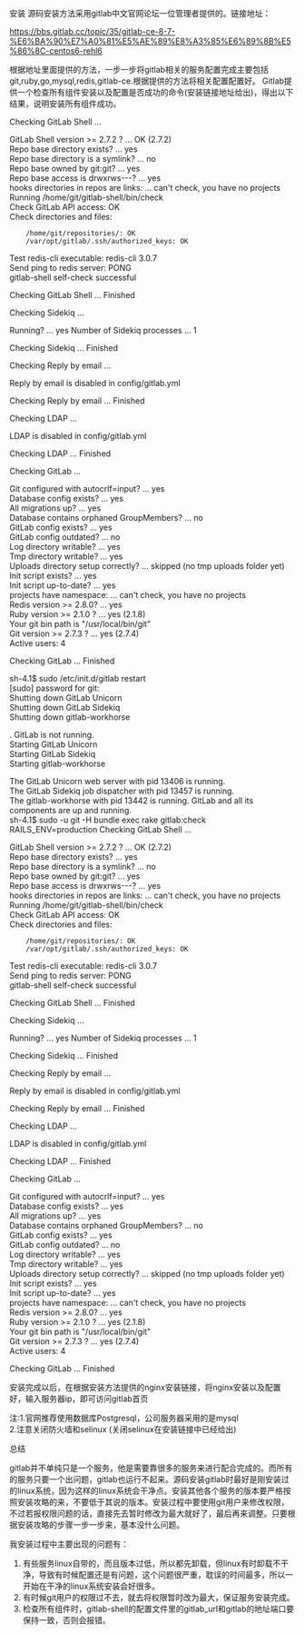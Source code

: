 安装
源码安装方法采用gitlab中文官网论坛一位管理者提供的。链接地址：

https://bbs.gitlab.cc/topic/35/gitlab-ce-8-7-%E6%BA%90%E7%A0%81%E5%AE%89%E8%A3%85%E6%89%8B%E5%86%8C-centos6-rehl6

根据地址里面提供的方法，一步一步将gitlab相关的服务配置完成主要包括git,ruby,go,mysql,redis,gitlab-ce.根据提供的方法将相关配置配置好。
Gitlab提供一个检查所有组件安装以及配置是否成功的命令(安装链接地址给出)，得出以下结果，说明安装所有组件成功。

Checking GitLab Shell ...

GitLab Shell version >= 2.7.2 ? ... OK (2.7.2)  
Repo base directory exists? ... yes  
Repo base directory is a symlink? ... no  
Repo base owned by git:git? ... yes  
Repo base access is drwxrws---? ... yes  
hooks directories in repos are links: ... can't check, you have no projects  
Running /home/git/gitlab-shell/bin/check  
Check GitLab API access: OK  
Check directories and files:  


        /home/git/repositories/: OK
        /var/opt/gitlab/.ssh/authorized_keys: OK


Test redis-cli executable: redis-cli 3.0.7  
Send ping to redis server: PONG  
gitlab-shell self-check successful

Checking GitLab Shell ... Finished

Checking Sidekiq ...

Running? ... yes
Number of Sidekiq processes ... 1

Checking Sidekiq ... Finished

Checking Reply by email ...

Reply by email is disabled in config/gitlab.yml

Checking Reply by email ... Finished

Checking LDAP ...

LDAP is disabled in config/gitlab.yml

Checking LDAP ... Finished

Checking GitLab ...

Git configured with autocrlf=input? ... yes  
Database config exists? ... yes  
All migrations up? ... yes    
Database contains orphaned GroupMembers? ... no  
GitLab config exists? ... yes  
GitLab config outdated? ... no  
Log directory writable? ... yes  
Tmp directory writable? ... yes  
Uploads directory setup correctly? ... skipped (no tmp uploads folder yet)  
Init script exists? ... yes  
Init script up-to-date? ... yes  
projects have namespace: ... can't check, you have no projects  
Redis version >= 2.8.0? ... yes  
Ruby version >= 2.1.0 ? ... yes (2.1.8)  
Your git bin path is "/usr/local/bin/git"  
Git version >= 2.7.3 ? ... yes (2.7.4)  
Active users: 4  

Checking GitLab ... Finished

sh-4.1$ sudo /etc/init.d/gitlab restart      
[sudo] password for git:   
Shutting down GitLab Unicorn  
Shutting down GitLab Sidekiq  
Shutting down gitlab-workhorse  


.
GitLab is not running.  
Starting GitLab Unicorn  
Starting GitLab Sidekiq  
Starting gitlab-workhorse  

The GitLab Unicorn web server with pid 13406 is running.  
The GitLab Sidekiq job dispatcher with pid 13457 is running.  
The gitlab-workhorse with pid 13442 is running. 
GitLab and all its components are up and running.  
sh-4.1$ sudo -u git -H bundle exec rake gitlab:check RAILS_ENV=production
Checking GitLab Shell ...

GitLab Shell version >= 2.7.2 ? ... OK (2.7.2)  
Repo base directory exists? ... yes  
Repo base directory is a symlink? ... no  
Repo base owned by git:git? ... yes  
Repo base access is drwxrws---? ... yes  
hooks directories in repos are links: ... can't check, you have no projects  
Running /home/git/gitlab-shell/bin/check  
Check GitLab API access: OK  
Check directories and files:   

        /home/git/repositories/: OK  
        /var/opt/gitlab/.ssh/authorized_keys: OK  

Test redis-cli executable: redis-cli 3.0.7  
Send ping to redis server: PONG  
gitlab-shell self-check successful  

Checking GitLab Shell ... Finished

Checking Sidekiq ...

Running? ... yes
Number of Sidekiq processes ... 1

Checking Sidekiq ... Finished

Checking Reply by email ...

Reply by email is disabled in config/gitlab.yml

Checking Reply by email ... Finished

Checking LDAP ...

LDAP is disabled in config/gitlab.yml

Checking LDAP ... Finished

Checking GitLab ...

Git configured with autocrlf=input? ... yes  
Database config exists? ... yes  
All migrations up? ... yes  
Database contains orphaned GroupMembers? ... no  
GitLab config exists? ... yes  
GitLab config outdated? ... no  
Log directory writable? ... yes  
Tmp directory writable? ... yes  
Uploads directory setup correctly? ... skipped (no tmp uploads folder yet)  
Init script exists? ... yes  
Init script up-to-date? ... yes  
projects have namespace: ... can't check, you have no projects  
Redis version >= 2.8.0? ... yes  
Ruby version >= 2.1.0 ? ... yes (2.1.8)  
Your git bin path is "/usr/local/bin/git"  
Git version >= 2.7.3 ? ... yes (2.7.4)  
Active users: 4  

Checking GitLab ... Finished


安装完成以后，在根据安装方法提供的nginx安装链接，将nginx安装以及配置好，输入服务器ip，即可访问gitlab首页

注:1.官网推荐使用数据库Postgresql，公司服务器采用的是mysql      
   2.注意关闭防火墙和selinux (关闭selinux在安装链接中已经给出)

总结

gitlab并不单纯只是一个服务，他是需要靠很多的服务来进行配合完成的。而所有的服务只要一个出问题，gitlab也运行不起来。源码安装gitlab时最好是刚安装过的linux系统，因为这样的linux系统会干净点。安装其他各个服务的版本要严格按照安装攻略的来，不要低于其说的版本。安装过程中要使用git用户来修改权限，不过若报权限问题的话，直接先去暂时修改为最大就好了，最后再来调整。只要根据安装攻略的步骤一步一步来，基本没什么问题。

我安装过程中主要出现的问题有：

1)	有些服务linux自带的，而且版本过低，所以都先卸载，但linux有时卸载不干净，导致有时候配置还是有问题，这个问题很严重，耽误的时间最多，所以一开始在干净的linux系统安装会好很多。   
2)	有时候git用户的权限过不去，就去将权限暂时改为最大，保证服务安装完成。   
3)	检查所有组件时，gitlab-shell的配置文件里的gitlab_url和gitlab的地址端口要保持一致，否则会报错。
